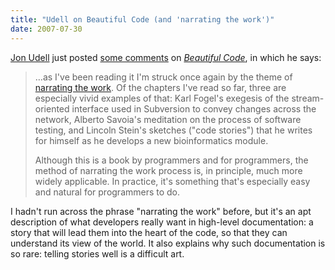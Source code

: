 ```yaml
---
title: "Udell on Beautiful Code (and 'narrating the work')"
date: 2007-07-30
---
```

<a href="http://blog.jonudell.net">Jon Udell</a> just posted <a href="http://blog.jonudell.net/2007/07/30/beautiful-code-expert-minds/">some comments</a> on <a href="http://www.oreilly.com/catalog/9780596510046/"><em>Beautiful Code</em></a>, in which he says:
<blockquote>…as I've been reading it I'm struck once again by the theme of <a href="http://www.preoccupations.org/2007/07/narrating-the-w.html">narrating the work</a>. Of the chapters I've read so far, three are especially vivid examples of that: Karl Fogel's exegesis of the stream-oriented interface used in Subversion to convey changes across the network, Alberto Savoia's meditation on the process of software testing, and Lincoln Stein's sketches ("code stories") that he writes for himself as he develops a new bioinformatics module.

Although this is a book by programmers and for programmers, the method of narrating the work process is, in principle, much more widely applicable. In practice, it's something that's especially easy and natural for programmers to do.</blockquote>
I hadn't run across the phrase "narrating the work" before, but it's an apt description of what developers really want in high-level documentation: a story that will lead them into the heart of the code, so that they can understand its view of the world.  It also explains why such documentation is so rare: telling stories well is a difficult art.
